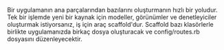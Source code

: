 Bir uygulamanın ana parçalarından bazılarını oluşturmanın hızlı bir yoludur. Tek bir işlemde yeni bir kaynak için modeller, görünümler ve denetleyiciler oluşturmak istiyorsanız, iş için araç scaffold'dur. Scaffold bazı klasörlerle birlikte uygulamanızda birkaç dosya oluşturacak ve config/routes.rb dosyasını düzenleyecektir.